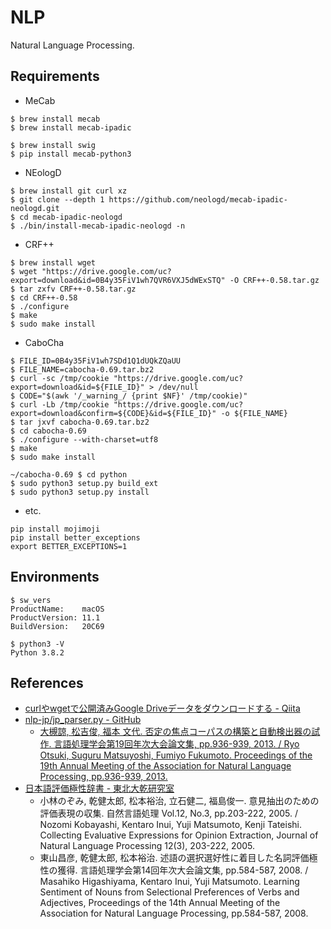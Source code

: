 # NLP
Natural Language Processing.

## Requirements
- MeCab

```shell
$ brew install mecab
$ brew install mecab-ipadic

$ brew install swig
$ pip install mecab-python3
```

- NEologD

```shell
$ brew install git curl xz
$ git clone --depth 1 https://github.com/neologd/mecab-ipadic-neologd.git
$ cd mecab-ipadic-neologd
$ ./bin/install-mecab-ipadic-neologd -n
```

- CRF++

```shell
$ brew install wget
$ wget "https://drive.google.com/uc?export=download&id=0B4y35FiV1wh7QVR6VXJ5dWExSTQ" -O CRF++-0.58.tar.gz
$ tar zxfv CRF++-0.58.tar.gz
$ cd CRF++-0.58
$ ./configure
$ make
$ sudo make install
```

- CaboCha

```shell
$ FILE_ID=0B4y35FiV1wh7SDd1Q1dUQkZQaUU
$ FILE_NAME=cabocha-0.69.tar.bz2
$ curl -sc /tmp/cookie "https://drive.google.com/uc?export=download&id=${FILE_ID}" > /dev/null
$ CODE="$(awk '/_warning_/ {print $NF}' /tmp/cookie)"  
$ curl -Lb /tmp/cookie "https://drive.google.com/uc?export=download&confirm=${CODE}&id=${FILE_ID}" -o ${FILE_NAME}
$ tar jxvf cabocha-0.69.tar.bz2
$ cd cabocha-0.69
$ ./configure --with-charset=utf8
$ make
$ sudo make install

~/cabocha-0.69 $ cd python
$ sudo python3 setup.py build_ext
$ sudo python3 setup.py install
```

- etc.

```shell
pip install mojimoji
pip install better_exceptions
export BETTER_EXCEPTIONS=1
```


## Environments
```shell
$ sw_vers
ProductName:    macOS
ProductVersion: 11.1
BuildVersion:   20C69

$ python3 -V
Python 3.8.2
```


## References
- [curlやwgetで公開済みGoogle Driveデータをダウンロードする - Qiita](https://qiita.com/namakemono/items/c963e75e0af3f7eed732)
- [nlp-jp/jp_parser.py - GitHub](https://github.com/matsu0228/nlp-jp/blob/master/lib/jp_parser.py)
  - [大槻諒, 松吉俊, 福本 文代. 否定の焦点コーパスの構築と自動検出器の試作. 言語処理学会第19回年次大会論文集, pp.936-939, 2013. / Ryo Otsuki, Suguru Matsuyoshi, Fumiyo Fukumoto. Proceedings of the 19th Annual Meeting of the Association for Natural Language Processing, pp.936-939, 2013.](https://www.anlp.jp/proceedings/annual_meeting/2013/pdf_dir/C6-1.pdf)
- [日本語評価極性辞書 - 東北大乾研究室](http://www.cl.ecei.tohoku.ac.jp/index.php?Open%20Resources%2FJapanese%20Sentiment%20Polarity%20Dictionary)
  - 小林のぞみ, 乾健太郎, 松本裕治, 立石健二, 福島俊一. 意見抽出のための評価表現の収集. 自然言語処理 Vol.12, No.3, pp.203-222, 2005. / Nozomi Kobayashi, Kentaro Inui, Yuji Matsumoto, Kenji Tateishi. Collecting Evaluative Expressions for Opinion Extraction, Journal of Natural Language Processing 12(3), 203-222, 2005.
  - 東山昌彦, 乾健太郎, 松本裕治. 述語の選択選好性に着目した名詞評価極性の獲得. 言語処理学会第14回年次大会論文集, pp.584-587, 2008. / Masahiko Higashiyama, Kentaro Inui, Yuji Matsumoto. Learning Sentiment of Nouns from Selectional Preferences of Verbs and Adjectives, Proceedings of the 14th Annual Meeting of the Association for Natural Language Processing, pp.584-587, 2008.
